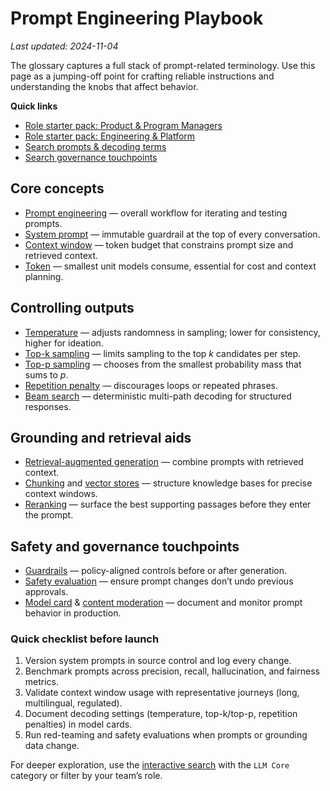 # Prompt Engineering Playbook

_Last updated: 2024-11-04_

The glossary captures a full stack of prompt-related terminology. Use this page as a
jumping-off point for crafting reliable instructions and understanding the knobs that
affect behavior.

**Quick links**

- [Role starter pack: Product & Program Managers](roles.md#product--program-managers)
- [Role starter pack: Engineering & Platform](roles.md#engineering--platform)
- [Search prompts & decoding terms](search.md?category=LLM%20Core)
- [Search governance touchpoints](search.md?category=Governance%20%26%20Risk&role=policy)

## Core concepts

- [Prompt engineering](terms/prompt-engineering.md) — overall workflow for iterating and testing prompts.
- [System prompt](terms/system-prompt.md) — immutable guardrail at the top of every conversation.
- [Context window](terms/context-window.md) — token budget that constrains prompt size and retrieved context.
- [Token](terms/token.md) — smallest unit models consume, essential for cost and context planning.

## Controlling outputs

- [Temperature](terms/temperature.md) — adjusts randomness in sampling; lower for consistency, higher for ideation.
- [Top-k sampling](terms/top-k-sampling.md) — limits sampling to the top *k* candidates per step.
- [Top-p sampling](terms/top-p-sampling.md) — chooses from the smallest probability mass that sums to *p*.
- [Repetition penalty](terms/repetition-penalty.md) — discourages loops or repeated phrases.
- [Beam search](terms/beam-search.md) — deterministic multi-path decoding for structured responses.

## Grounding and retrieval aids

- [Retrieval-augmented generation](terms/retrieval-augmented-generation.md) — combine prompts with retrieved context.
- [Chunking](terms/chunking.md) and [vector stores](terms/vector-store.md) — structure knowledge bases for precise context windows.
- [Reranking](terms/reranking.md) — surface the best supporting passages before they enter the prompt.

## Safety and governance touchpoints

- [Guardrails](terms/guardrails.md) — policy-aligned controls before or after generation.
- [Safety evaluation](terms/safety-evaluation.md) — ensure prompt changes don’t undo previous approvals.
- [Model card](terms/model-card.md) & [content moderation](terms/content-moderation.md) — document and monitor prompt behavior in production.

### Quick checklist before launch

1. Version system prompts in source control and log every change.
2. Benchmark prompts across precision, recall, hallucination, and fairness metrics.
3. Validate context window usage with representative journeys (long, multilingual, regulated).
4. Document decoding settings (temperature, top-k/top-p, repetition penalties) in model cards.
5. Run red-teaming and safety evaluations when prompts or grounding data change.

For deeper exploration, use the [interactive search](search.md) with the `LLM Core` category or filter by your team’s role.
